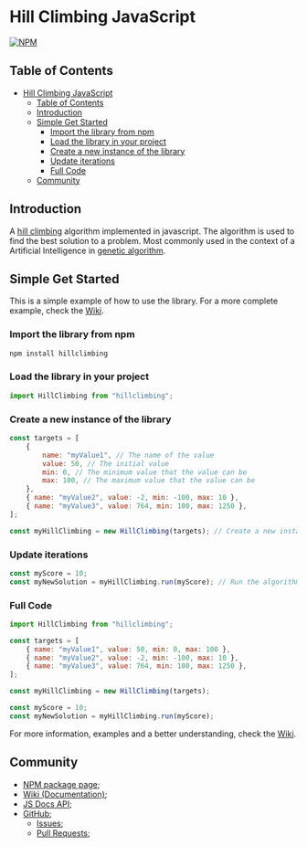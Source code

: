 # Hill Climbing JavaScript 

[![NPM](https://img.shields.io/badge/npm-CB3837?style=for-the-badge&logo=npm&logoColor=white)](https://www.npmjs.com/package/hillclimbing)

## Table of Contents

- [Hill Climbing JavaScript](#hill-climbing-javascript)
	- [Table of Contents](#table-of-contents)
	- [Introduction](#introduction)
	- [Simple Get Started](#simple-get-started)
		- [Import the library from npm](#import-the-library-from-npm)
		- [Load the library in your project](#load-the-library-in-your-project)
		- [Create a new instance of the library](#create-a-new-instance-of-the-library)
		- [Update iterations](#update-iterations)
		- [Full Code](#full-code)
	- [Community](#community)

## Introduction
A [hill climbing](https://en.wikipedia.org/wiki/Hill_climbing) algorithm implemented in javascript. The algorithm is used to find the best solution to a problem. Most commonly used in the context of a Artificial Intelligence in [genetic algorithm](https://en.wikipedia.org/wiki/Genetic_algorithm).

## Simple Get Started

This is a simple example of how to use the library. For a more complete example, check the [Wiki](https://github.com/201flaviosilva/HillClimbing.js/wiki).

### Import the library from npm

```sh
npm install hillclimbing
```

### Load the library in your project

```js
import HillClimbing from "hillclimbing";
```

### Create a new instance of the library

```js
const targets = [
	{
		name: "myValue1", // The name of the value
		value: 50, // The initial value
		min: 0, // The minimum value that the value can be
		max: 100, // The maximum value that the value can be
	},
	{ name: "myValue2", value: -2, min: -100, max: 10 },
	{ name: "myValue3", value: 764, min: 100, max: 1250 },
];

const myHillClimbing = new HillClimbing(targets); // Create a new instance and pass the initial data (targets)
```

### Update iterations
```js
const myScore = 10;
const myNewSolution = myHillClimbing.run(myScore); // Run the algorithm and get the new solution based on the score
```

### Full Code

```js
import HillClimbing from "hillclimbing";

const targets = [
	{ name: "myValue1", value: 50, min: 0, max: 100 },
	{ name: "myValue2", value: -2, min: -100, max: 10 },
	{ name: "myValue3", value: 764, min: 100, max: 1250 },
];

const myHillClimbing = new HillClimbing(targets);

const myScore = 10;
const myNewSolution = myHillClimbing.run(myScore);
```

For more information, examples and a better understanding, check the [Wiki](https://github.com/201flaviosilva/HillClimbing.js/wiki).

## Community
- [NPM package page](https://www.npmjs.com/package/hillclimbing);
- [Wiki (Documentation)](https://github.com/201flaviosilva/HillClimbing.js/wiki);
- [JS Docs API](https://201flaviosilva.github.io/HillClimbing.js/);
- [GitHub](https://github.com/201flaviosilva/HillClimbing.js);
  - [Issues](https://github.com/201flaviosilva/HillClimbing.js/issues);
  - [Pull Requests](https://github.com/201flaviosilva/HillClimbing.js/pulls);
